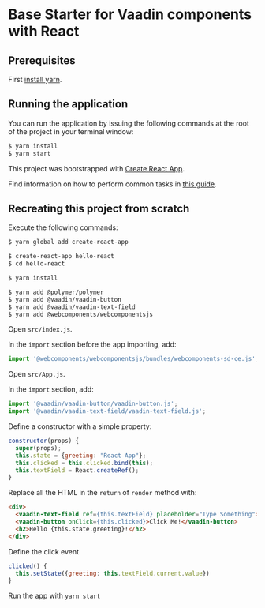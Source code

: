 # Base Starter for Vaadin components with React

## Prerequisites
First [install yarn](https://yarnpkg.com/docs/install).

## Running the application

You can run the application by issuing the following commands at the root of the project in your terminal window:
``` bash
$ yarn install
$ yarn start
```

This project was bootstrapped with [Create React App](https://github.com/facebookincubator/create-react-app).

Find information on how to perform common tasks in [this guide](https://github.com/facebookincubator/create-react-app/blob/master/packages/react-scripts/template/README.md).


## Recreating this project from scratch

Execute the following commands:
``` bash
$ yarn global add create-react-app

$ create-react-app hello-react
$ cd hello-react

$ yarn install

$ yarn add @polymer/polymer
$ yarn add @vaadin/vaadin-button
$ yarn add @vaadin/vaadin-text-field
$ yarn add @webcomponents/webcomponentsjs
```

Open `src/index.js`.

In the `import` section before the app importing, add:

``` typescript
import '@webcomponents/webcomponentsjs/bundles/webcomponents-sd-ce.js';
```

Open `src/App.js`.

In the `import` section, add:

``` typescript
import '@vaadin/vaadin-button/vaadin-button.js';
import '@vaadin/vaadin-text-field/vaadin-text-field.js';
```

Define a constructor with a simple property:

```javascript
constructor(props) {
  super(props);
  this.state = {greeting: "React App"};
  this.clicked = this.clicked.bind(this);
  this.textField = React.createRef();
}
```

Replace all the HTML in the `return` of `render` method with:

```html
<div>
  <vaadin-text-field ref={this.textField} placeholder="Type Something"></vaadin-text-field>
  <vaadin-button onClick={this.clicked}>Click Me!</vaadin-button>
  <h2>Hello {this.state.greeting}!</h2>
</div>
```

Define the click event

```javascript
clicked() {
  this.setState({greeting: this.textField.current.value})
}
```

Run the app with `yarn start`
